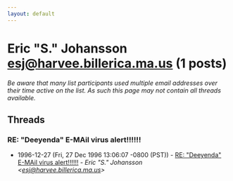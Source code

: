 ```yaml
---
layout: default
---
```


# Eric "S." Johansson <esj@harvee.billerica.ma.us> (1 posts)

_Be aware that many list participants used multiple email addresses over their time active on the list. As such this page may not contain all threads available._

## Threads

### RE: "Deeyenda" E-MAil virus alert!!!!!!
+ 1996-12-27 (Fri, 27 Dec 1996 13:06:07 -0800 (PST)) - [RE: "Deeyenda" E-MAil virus alert!!!!!!](/archive/1996/12/f131a2dd320348cde3fa006a59b77dcd06b79033ac59536dc4d2e7e1c0ddecd3) - _Eric "S." Johansson \<esj@harvee.billerica.ma.us\>_

